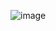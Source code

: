 ![image](https://github.com/RafaelFQ/exercicio-diagrama-classe-iphone/assets/165107194/7e747cf8-a1ee-4ea1-9889-5db43e5a2547)
